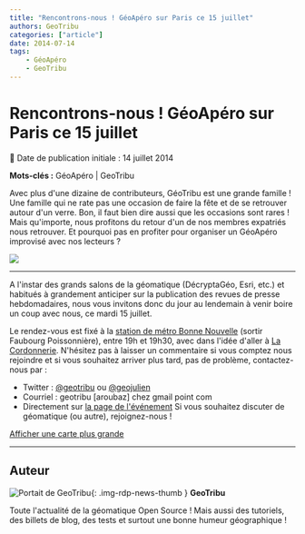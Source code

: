 ```yaml
---
title: "Rencontrons-nous ! GéoApéro sur Paris ce 15 juillet"
authors: GeoTribu
categories: ["article"]
date: 2014-07-14
tags: 
    - GéoApéro
    - GeoTribu
---
```


# Rencontrons-nous ! GéoApéro sur Paris ce 15 juillet

:calendar: Date de publication initiale : 14 juillet 2014

**Mots-clés :** GéoApéro | GeoTribu

Avec plus d'une dizaine de contributeurs, GéoTribu est une grande famille ! Une famille qui ne rate pas une occasion de faire la fête et de se retrouver autour d'un verre. Bon, il faut bien dire aussi que les occasions sont rares ! Mais qu'importe, nous profitons du retour d'un de nos membres expatriés nous retrouver. Et pourquoi pas en profiter pour organiser un GéoApéro improvisé avec nos lecteurs ?

 ![](https://cdn.geotribu.fr/img/articles-blog-rdp/divers/geoapero.png)

----

A l'instar des grands salons de la géomatique (DécryptaGéo, Esri, etc.) et habitués à grandement anticiper sur la publication des revues de presse hebdomadaires, nous vous invitons donc du jour au lendemain à venir boire un coup avec nous, ce mardi 15 juillet.

Le rendez-vous est fixé à la [station de métro Bonne Nouvelle](https://fr.wikipedia.org/wiki/Bonne-Nouvelle_%28m%C3%A9tro_de_Paris%29) (sortir Faubourg Poissonnière), entre 19h et 19h30, avec dans l'idée d'aller à [La Cordonnerie](https://plus.google.com/117779845204486126936/about?hl=fr). N'hésitez pas à laisser un commentaire si vous comptez nous rejoindre et si vous souhaitez arriver plus tard, pas de problème, contactez-nous par :

* Twitter : [@geotribu](https://twitter.com/geotribu) ou [@geojulien](https://twitter.com/geojulien)
* Courriel : geotribu [aroubaz] chez gmail point com
* Directement sur [la page de l'événement](https://plus.google.com/events/cb0rf8k1en8baei08utt9845f98)
Si vous souhaitez discuter de géomatique (ou autre), rejoignez-nous !

[Afficher une carte plus grande](https://www.openstreetmap.org/?mlat=48.8706&mlon=2.3488#map=14/48.8706/2.3488&layers=T)

----

## Auteur

![Portait de GeoTribu](https://cdn.geotribu.fr/img/internal/charte/geotribu_logo_64x64.png){: .img-rdp-news-thumb }
**GeoTribu**

Toute l'actualité de la géomatique Open Source ! Mais aussi des tutoriels, des billets de blog, des tests et surtout une bonne humeur géographique !

